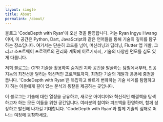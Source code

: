 ```yaml
---
layout: single
title: About
permalink: /about/
---
```



블로그 'CodeDepth with Ryan'에 오신 것을 환영합니다. 저는 Ryan Ingyu Hwang이며, 이 공간은 Python, Dart, JavaScript와 같은 언어들을 통해 기술의 깊이를 탐구하는 장소입니다. 여기서는 단순히 코드를 넘어, 머신러닝과 딥러닝, Flutter 앱 개발, 그리고 소프트웨어 프로젝트의 관리와 계획에 이르기까지, 기술의 다양한 면모를 심도 있게 다룹니다.

저희 블로그는 GPR 기술을 활용하여 숨겨진 지하 공간을 발굴하는 탐험에서부터, 인공지능의 최전선을 달리는 혁신적인 프로젝트까지, 최첨단 기술의 개발과 응용에 중점을 둡니다. 'CodeDepth with Ryan'은 복잡하고 빠르게 변화하는 기술 세계를 탐험하고자 하는 이들에게 깊이 있는 분석과 통찰을 제공하는 곳입니다.

이 블로그는 기술에 대한 열정을 공유하고, 새로운 아이디어와 혁신적인 해결책을 탐색하고자 하는 모든 이들을 위한 공간입니다. 여러분의 참여와 피드백을 환영하며, 함께 성장하고 발전해 나가길 기대합니다. 'CodeDepth with Ryan'과 함께 기술의 심해로 떠나는 여정에 동참하세요.